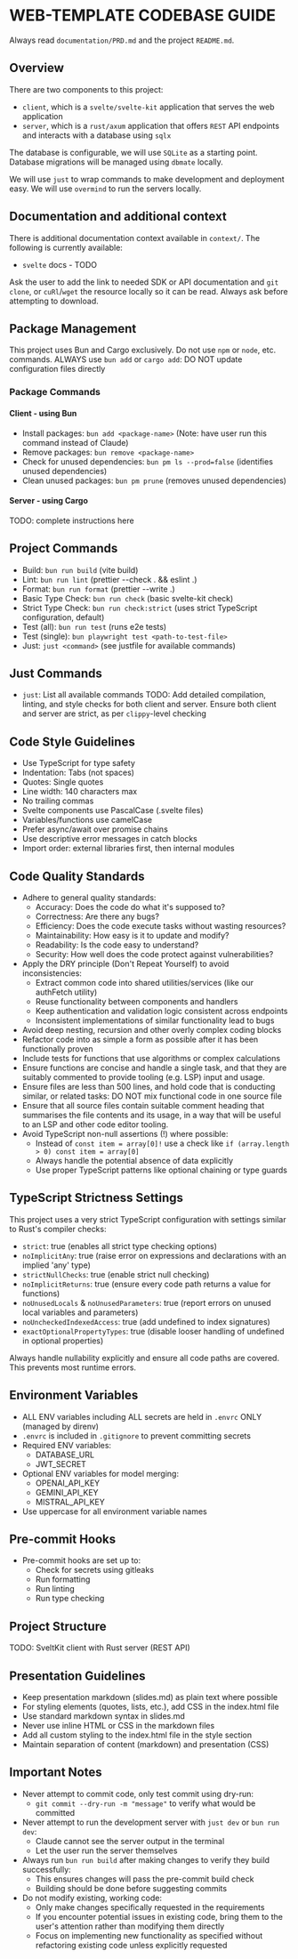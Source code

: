 # WEB-TEMPLATE CODEBASE GUIDE


Always read `documentation/PRD.md` and the project `README.md`.

## Overview

There are two components to this project:

- `client`, which is a `svelte/svelte-kit` application that serves the web application
- `server`, which is a `rust/axum` application that offers `REST` API endpoints and interacts with a database using `sqlx`

The database is configurable, we will use `SQLite` as a starting point. Database migrations will be managed using `dbmate` locally.

We will use `just` to wrap commands to make development and deployment easy.
We will use `overmind` to run the servers locally.

## Documentation and additional context

There is additional documentation context available in `context/`. The following is currently available:

- `svelte` docs - TODO

Ask the user to add the link to needed SDK or API documentation and `git clone`, or `cuRl`/`wget` the resource locally so it can be read. Always ask before attempting to download.

## Package Management

This project uses Bun and Cargo exclusively. Do not use `npm` or `node`, etc. commands. ALWAYS use `bun add` or `cargo add`: DO NOT update configuration files directly

### Package Commands

#### Client - using Bun

- Install packages: `bun add <package-name>` (Note: have user run this command instead of Claude)
- Remove packages: `bun remove <package-name>`
- Check for unused dependencies: `bun pm ls --prod=false` (identifies unused dependencies)
- Clean unused packages: `bun pm prune` (removes unused dependencies)

#### Server - using Cargo

TODO: complete instructions here


## Project Commands

- Build: `bun run build` (vite build)
- Lint: `bun run lint` (prettier --check . && eslint .)
- Format: `bun run format` (prettier --write .)
- Basic Type Check: `bun run check` (basic svelte-kit check)
- Strict Type Check: `bun run check:strict` (uses strict TypeScript configuration, default)
- Test (all): `bun run test` (runs e2e tests)
- Test (single): `bun playwright test <path-to-test-file>`
- Just: `just <command>` (see justfile for available commands)

## Just Commands

- `just`: List all available commands
TODO: Add detailed compilation, linting, and style checks for both client and server. Ensure both client and server are strict, as per `clippy`-level checking

## Code Style Guidelines

- Use TypeScript for type safety
- Indentation: Tabs (not spaces)
- Quotes: Single quotes
- Line width: 140 characters max
- No trailing commas
- Svelte components use PascalCase (.svelte files)
- Variables/functions use camelCase
- Prefer async/await over promise chains
- Use descriptive error messages in catch blocks
- Import order: external libraries first, then internal modules

## Code Quality Standards

- Adhere to general quality standards:
  - Accuracy: Does the code do what it's supposed to?
  - Correctness: Are there any bugs?
  - Efficiency: Does the code execute tasks without wasting resources?
  - Maintainability: How easy is it to update and modify?
  - Readability: Is the code easy to understand?
  - Security: How well does the code protect against vulnerabilities?
- Apply the DRY principle (Don't Repeat Yourself) to avoid inconsistencies:
  - Extract common code into shared utilities/services (like our authFetch utility)
  - Reuse functionality between components and handlers
  - Keep authentication and validation logic consistent across endpoints
  - Inconsistent implementations of similar functionality lead to bugs
- Avoid deep nesting, recursion and other overly complex coding blocks
- Refactor code into as simple a form as possible after it has been functionally proven
- Include tests for functions that use algorithms or complex calculations
- Ensure functions are concise and handle a single task, and that they are suitably commented to provide tooling (e.g. LSP) input and usage.
- Ensure files are less than 500 lines, and hold code that is conducting similar, or related tasks: DO NOT mix functional code in one source file
- Ensure that all source files contain suitable comment heading that summarises the file contents and its usage, in a way that will be useful to an LSP and other code editor tooling.
- Avoid TypeScript non-null assertions (!) where possible:
  - Instead of `const item = array[0]!` use a check like `if (array.length > 0) const item = array[0]`
  - Always handle the potential absence of data explicitly
  - Use proper TypeScript patterns like optional chaining or type guards

## TypeScript Strictness Settings

This project uses a very strict TypeScript configuration with settings similar to Rust's compiler checks:

- `strict`: true (enables all strict type checking options)
- `noImplicitAny`: true (raise error on expressions and declarations with an implied 'any' type)
- `strictNullChecks`: true (enable strict null checking)
- `noImplicitReturns`: true (ensure every code path returns a value for functions)
- `noUnusedLocals` & `noUnusedParameters`: true (report errors on unused local variables and parameters)
- `noUncheckedIndexedAccess`: true (add undefined to index signatures)
- `exactOptionalPropertyTypes`: true (disable looser handling of undefined in optional properties)

Always handle nullability explicitly and ensure all code paths are covered. This prevents most runtime errors.

## Environment Variables

- ALL ENV variables including ALL secrets are held in `.envrc` ONLY (managed by direnv)
- `.envrc` is included in `.gitignore` to prevent committing secrets
- Required ENV variables:
  - DATABASE_URL
  - JWT_SECRET
- Optional ENV variables for model merging:
  - OPENAI_API_KEY
  - GEMINI_API_KEY
  - MISTRAL_API_KEY
- Use uppercase for all environment variable names

## Pre-commit Hooks

- Pre-commit hooks are set up to:
  - Check for secrets using gitleaks
  - Run formatting
  - Run linting
  - Run type checking

## Project Structure

TODO: SveltKit client with Rust server (REST API)

## Presentation Guidelines

- Keep presentation markdown (slides.md) as plain text where possible
- For styling elements (quotes, lists, etc.), add CSS in the index.html file
- Use standard markdown syntax in slides.md
- Never use inline HTML or CSS in the markdown files
- Add all custom styling to the index.html file in the style section
- Maintain separation of content (markdown) and presentation (CSS)

## Important Notes

- Never attempt to commit code, only test commit using dry-run:
  - `git commit --dry-run -m "message"` to verify what would be committed
- Never attempt to run the development server with `just dev` or `bun run dev`:
  - Claude cannot see the server output in the terminal
  - Let the user run the server themselves
- Always run `bun run build` after making changes to verify they build successfully:
  - This ensures changes will pass the pre-commit build check
  - Building should be done before suggesting commits
- Do not modify existing, working code:
  - Only make changes specifically requested in the requirements
  - If you encounter potential issues in existing code, bring them to the user's attention rather than modifying them directly
  - Focus on implementing new functionality as specified without refactoring existing code unless explicitly requested
